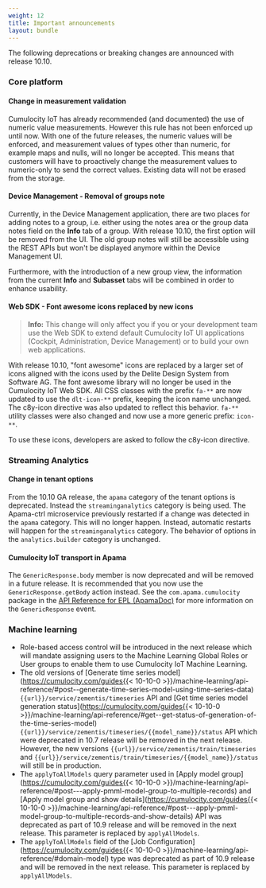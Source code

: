 ```yaml
---
weight: 12
title: Important announcements
layout: bundle
---
```


The following deprecations or breaking changes are announced with release 10.10.

### Core platform

#### Change in measurement validation

Cumulocity IoT has already recommended (and documented) the use of numeric value measurements. However this rule has not been enforced up until now. With one of the future releases, the numeric values will be enforced, and measurement values of types other than numeric, for example maps and nulls, will no longer be accepted. This means that customers will have to proactively change the measurement values to numeric-only to send the correct values. Existing data will not be erased from the storage.

#### Device Management - Removal of groups note

Currently, in the Device Management application, there are two places for adding notes to a group, i.e. either using the notes area or the group data notes field on the **Info** tab of a group. With release 10.10, the first option will be removed from the UI. The old group notes will still be accessible using the REST APIs but won't be displayed anymore within the Device Management UI.

Furthermore, with the introduction of a new group view, the information from the current **Info** and **Subasset** tabs will be combined in order to enhance usability.

#### Web SDK - Font awesome icons replaced by new icons

>**Info:** This change will only affect you if you or your development team use the Web SDK to extend default Cumulocity IoT UI applications (Cockpit, Administration, Device Management) or to build your own web applications.

With release 10.10, "font awesome" icons are replaced by a larger set of icons aligned with the icons used by the Delite Design System from Software AG. The font awesome library will no longer be used in the Cumulocity IoT Web SDK.
All CSS classes with the prefix `fa-**` are now updated to use the `dlt-icon-**` prefix, keeping the icon name unchanged. The c8y-icon directive was also updated to reflect this behavior. `fa-** ` utility classes were also changed and now use a more generic prefix: `icon-**`.

To use these icons, developers are asked to follow the c8y-icon directive.

### Streaming Analytics

#### Change in tenant options

From the 10.10 GA release, the `apama` category of the tenant options is deprecated. Instead the `streaminganalytics` category is being used.
The Apama-ctrl microservice previously restarted if a change was detected in the `apama` category. This will no longer happen.
Instead, automatic restarts will happen for the `streaminganalytics` category.
The behavior of options in the `analytics.builder` category is unchanged.

#### Cumulocity IoT transport in Apama

The `GenericResponse.body` member is now deprecated and will be removed in a future release.
It is recommended that you now use the `GenericResponse.getBody` action instead.
See the `com.apama.cumulocity` package in the [API Reference for EPL (ApamaDoc)](https://documentation.softwareag.com/onlinehelp/Rohan/Apama/v10-7/apama10-7/ApamaDoc/index.html)
for more information on the `GenericResponse` event.

### Machine learning

* Role-based access control will be introduced in the next release which will mandate assigning users to the Machine Learning Global Roles or User groups to enable them to use Cumulocity IoT Machine Learning.
* The old versions of [Generate time series model](https://cumulocity.com/guides{{< 10-10-0 >}}/machine-learning/api-reference/#post--generate-time-series-model-using-time-series-data) `{{url}}/service/zementis/timeseries` API and [Get time series model generation status](https://cumulocity.com/guides{{< 10-10-0 >}}/machine-learning/api-reference/#get--get-status-of-generation-of-the-time-series-model) `{{url}}/service/zementis/timeseries/{{model_name}}/status` API which were deprecated in 10.7 release will be removed in the next release. However, the new versions `{{url}}/service/zementis/train/timeseries` and `{{url}}/service/zementis/train/timeseries/{{model_name}}/status` will still be in production.
* The `applyToAllModels` query parameter used in [Apply model group](https://cumulocity.com/guides{{< 10-10-0 >}}/machine-learning/api-reference/#post---apply-pmml-model-group-to-multiple-records) and  [Apply model group and show details](https://cumulocity.com/guides{{< 10-10-0 >}}/machine-learning/api-reference/#post---apply-pmml-model-group-to-multiple-records-and-show-details) API was deprecated as part of 10.9 release and will be removed in the next release. This parameter is replaced by `applyAllModels`.
* The `applyToAllModels` field of the [Job Configuration](https://cumulocity.com/guides{{< 10-10-0 >}}/machine-learning/api-reference/#domain-model) type was deprecated as part of 10.9 release and will be removed in the next release. This parameter is replaced by `applyAllModels`.

